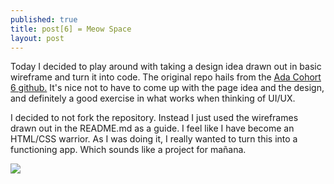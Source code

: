 ```yaml
---
published: true
title: post[6] = Meow Space
layout: post
---
```

<p>Today I decided to play around with taking a design idea drawn out in basic wireframe and turn it into code. The original repo hails from the <a href="https://github.com/Ada-C6/meowspace">Ada Cohort 6 github.</a> It's nice not to have to come up with the page idea and the design, and definitely a good exercise in what works when thinking of UI/UX.</p>
<p> I decided to not fork the repository. Instead I just used the wireframes drawn out in the README.md as a guide. I feel like I have become an HTML/CSS warrior. As I was doing it, I really wanted to turn this into a functioning app. Which sounds like a project for mañana.</p>

<img src="https://media.giphy.com/media/LHZyixOnHwDDy/giphy.gif"/>